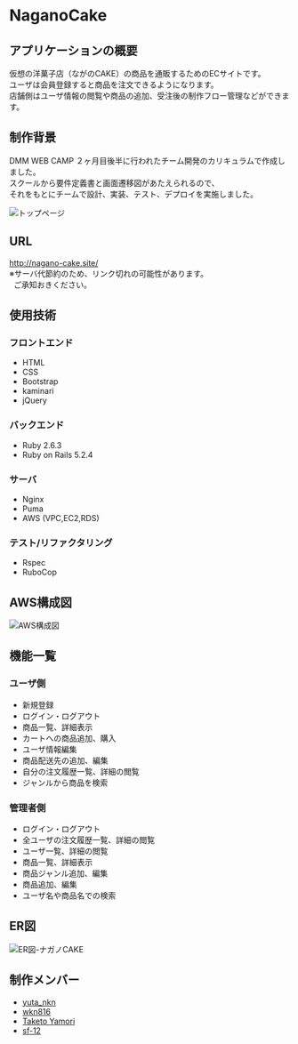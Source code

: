 # NaganoCake

## アプリケーションの概要
仮想の洋菓子店（ながのCAKE）の商品を通販するためのECサイトです。<br>
ユーザは会員登録すると商品を注文できるようになります。<br>
店舗側はユーザ情報の閲覧や商品の追加、受注後の制作フロー管理などができます。<br>

## 制作背景
DMM WEB CAMP ２ヶ月目後半に行われたチーム開発のカリキュラムで作成しました。<br>
スクールから要件定義書と画面遷移図があたえられるので、<br>
それをもとにチームで設計、実装、テスト、デプロイを実施しました。<br>

![トップページ](https://user-images.githubusercontent.com/49280097/102960762-fadfa780-4525-11eb-9829-c8cdd1b355fb.png)

## URL
http://nagano-cake.site/<br>
※サーバ代節約のため、リンク切れの可能性があります。<br>
  ご承知おきください。<br>

## 使用技術
### フロントエンド
- HTML
- CSS
- Bootstrap
- kaminari
- jQuery
### バックエンド
- Ruby 2.6.3
- Ruby on Rails 5.2.4
### サーバ
- Nginx
- Puma
- AWS (VPC,EC2,RDS)

### テスト/リファクタリング
- Rspec
- RuboCop

## AWS構成図
![AWS構成図](https://user-images.githubusercontent.com/49280097/103065861-f9cc7a00-45fa-11eb-83c0-f100196a65ec.png)

## 機能一覧
### ユーザ側
- 新規登録
- ログイン・ログアウト
- 商品一覧、詳細表示
- カートへの商品追加、購入
- ユーザ情報編集
- 商品配送先の追加、編集
- 自分の注文履歴一覧、詳細の閲覧
- ジャンルから商品を検索
### 管理者側
- ログイン・ログアウト
- 全ユーザの注文履歴一覧、詳細の閲覧
- ユーザ一覧、詳細の閲覧
- 商品一覧、詳細表示
- 商品ジャンル追加、編集
- 商品追加、編集
- ユーザ名や商品名での検索

## ER図
![ER図-ナガノCAKE](https://user-images.githubusercontent.com/49280097/102967615-ab08dc80-4535-11eb-9c82-77a3a68ec1f9.png)

## 制作メンバー
- [yuta_nkn](https://github.com/yuta252)
- [wkn816](https://github.com/wkn816)
- [Taketo Yamori](https://github.com/taketoyamori)
- [sf-12](https://github.com/sf-12)
